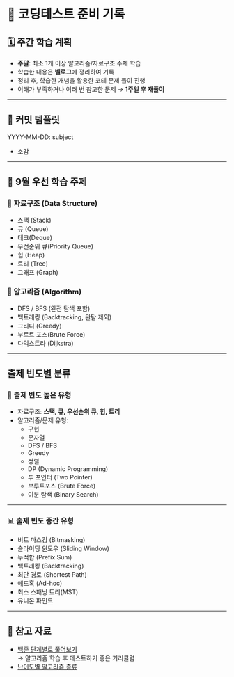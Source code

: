 # 📘 코딩테스트 준비 기록

## 🗓 주간 학습 계획
- **주말**: 최소 1개 이상 알고리즘/자료구조 주제 학습
- 학습한 내용은 **벨로그**에 정리하여 기록
- 정리 후, 학습한 개념을 활용한 코테 문제 풀이 진행
- 이해가 부족하거나 여러 번 참고한 문제 → **1주일 후 재풀이**

---
## 📌 커밋 템플릿
YYYY-MM-DD: subject

- 소감
---
## 📂 9월 우선 학습 주제 

### 📌 자료구조 (Data Structure)
- 스택 (Stack)
- 큐 (Queue)
- 데크(Deque)
- 우선순위 큐(Priority Queue)
- 힙 (Heap)
- 트리 (Tree)
- 그래프 (Graph)

### 📌 알고리즘 (Algorithm)
- DFS / BFS (완전 탐색 포함)
- 백트래킹 (Backtracking, 완탐 제외)
- 그리디 (Greedy)
- 부르트 포스(Brute Force)
- 다익스트라 (Dijkstra)

---
## 출제 빈도별 분류

### 🎯 출제 빈도 높은 유형
- 자료구조: **스택, 큐, 우선순위 큐, 힙,  트리**
- 알고리즘/문제 유형:
    - 구현
    - 문자열
    - DFS / BFS
    - Greedy
    - 정렬
    - DP (Dynamic Programming)
    - 투 포인터 (Two Pointer)
    - 브루트포스 (Brute Force)
    - 이분 탐색 (Binary Search)

---

### 📊 출제 빈도 중간 유형

- 비트 마스킹 (Bitmasking)
- 슬라이딩 윈도우 (Sliding Window)
- 누적합 (Prefix Sum)
- 백트래킹 (Backtracking)
- 최단 경로 (Shortest Path)
- 애드혹 (Ad-hoc)
- 최소 스패닝 트리(MST)
- 유니온 파인드

---

## 🔗 참고 자료
- [백준 단계별로 풀어보기](https://www.acmicpc.net/step)  
  → 알고리즘 학습 후 테스트하기 좋은 커리큘럼
- [난이도별 알고리즘 종류](https://gall.dcinside.com/mgallery/board/view/?id=ps&no=6358)

